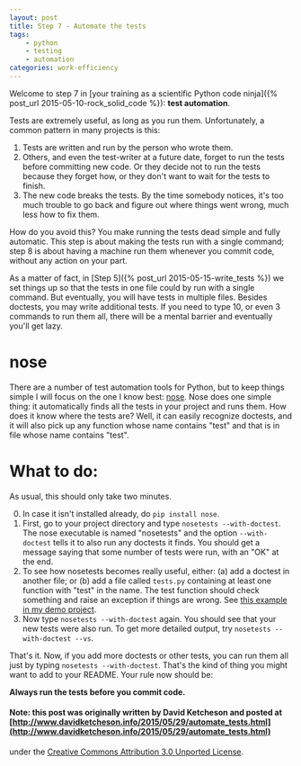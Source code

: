 ```yaml
---
layout: post
title: Step 7 - Automate the tests
tags:
    - python
    - testing
    - automation
categories: work-efficiency
---
```


Welcome to step 7 in [your training as a scientific Python code ninja]({% post_url 2015-05-10-rock_solid_code %}): **test automation**.

Tests are extremely useful, as long as you run them.  Unfortunately, a common
pattern in many projects is this:

1. Tests are written and run by the person who wrote them.
2. Others, and even the test-writer at a future date, forget to run the tests before
   committing new code.  Or they decide not to run the tests because they
   forget how, or they don't want to wait for the tests to finish.
3. The new code breaks the tests.  By the time somebody notices, it's too
   much trouble to go back and figure out where things went wrong, much
   less how to fix them.

How do you avoid this?  You make running the tests dead simple and fully
automatic.  This step is about making the tests run with a single command;
step 8 is about having a machine run them whenever you commit code, without
any action on your part.

As a matter of fact, in [Step 5]({% post_url 2015-05-15-write_tests %}) we
set things up so that the tests in one file could by run with a single
command.  But eventually, you will have tests in multiple files.  Besides
doctests, you may write additional tests.  If you need to type 10, or even
3 commands to run them all, there will be a mental barrier and eventually
you'll get lazy.


# nose
There are a number of test automation tools for Python, but to keep things
simple I will focus on the one I know best: [nose](https://nose.readthedocs.org/en/latest/).
Nose does one simple thing: it automatically finds all the tests in your
project and runs them.  How does it know where the tests are?  Well, it
can easily recognize doctests, and it will also pick up any function whose
name contains "test" and that is in file whose name contains "test".

# What to do:
As usual, this should only take two minutes.

0. In case it isn't installed already, do `pip install nose`.
1. First, go to your project directory and type `nosetests --with-doctest`.
   The nose executable is named "nosetests" and the option `--with-doctest`
   tells it to also run any doctests it finds.  You should get a message
   saying that some number of tests were run, with an "OK" at the end.
2. To see how nosetests becomes really useful, either: (a) add a doctest
   in another file; or (b) add a file called `tests.py` containing at least
   one function with "test" in the name.
   The test function should check something
   and raise an exception if things are wrong.  See [this example in my
   demo project](https://github.com/ketch/rock-solid-code-demo/blob/master/tests.py).
3. Now type `nosetests --with-doctest` again.  You should see that your
   new tests were also run.  To get more detailed output, try `nosetests --with-doctest --vs`.

That's it.  Now, if you add more doctests or other tests, you can run them
all just by typing `nosetests --with-doctest`.  That's the kind of thing
you might want to add to your README.  Your rule now should be:

**Always run the tests before you commit code.**

#### Note: this post was originally written by David Ketcheson and posted at [http://www.davidketcheson.info/2015/05/29/automate_tests.html](http://www.davidketcheson.info/2015/05/29/automate_tests.html)
under the [Creative Commons Attribution 3.0 Unported License](http://creativecommons.org/licenses/by/3.0/deed.en_US).
